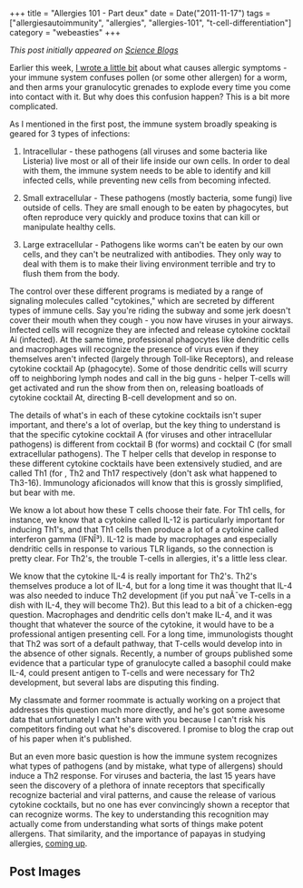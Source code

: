+++
title = "Allergies 101 - Part deux"
date = Date("2011-11-17")
tags = ["allergiesautoimmunity", "allergies", "allergies-101", "t-cell-differentiation"]
category = "webeasties"
+++

_This post initially appeared on [Science Blogs](http://scienceblogs.com/webeasties)_

Earlier this week, [I wrote a little bit](http://scienceblogs.com/webeasties/2011/11/allergies_101.php) about what causes allergic symptoms - your immune system confuses pollen (or some other allergen) for a worm, and then arms your granulocytic grenades to explode every time you come into contact with it. But why does this confusion happen? This is a bit more complicated.

As I mentioned in the first post, the immune system broadly speaking is geared for 3 types of infections:

1) Intracellular - these pathogens (all viruses and some bacteria like Listeria) live most or all of their life inside our own cells. In order to deal with them, the immune system needs to be able to identify and kill infected cells, while preventing new cells from becoming infected.

2) Small extracellular - These pathogens (mostly bacteria, some fungi) live outside of cells. They are small enough to be eaten by phagocytes, but often reproduce very quickly and produce toxins that can kill or manipulate healthy cells.

3) Large extracellular - Pathogens like worms can't be eaten by our own cells, and they can't be neutralized with antibodies. They only way to deal with them is to make their living environment terrible and try to flush them from the body.

The control over these different programs is mediated by a range of signaling molecules called "cytokines," which are secreted by different types of immune cells. Say you're riding the subway and some jerk doesn't cover their mouth when they cough - you now have viruses in your airways. Infected cells will recognize they are infected and release cytokine cocktail Ai (infected). At the same time, professional phagocytes like dendritic cells and macrophages will recognize the presence of virus even if they themselves aren't infected (largely through Toll-like Receptors), and release cytokine cocktail Ap (phagocyte). Some of those dendritic cells will scurry off to neighboring lymph nodes and call in the big guns - helper T-cells will get activated and run the show from then on, releasing boatloads of cytokine cocktail At, directing B-cell development and so on. 

The details of what's in each of these cytokine cocktails isn't super important, and there's a lot of overlap, but the key thing to understand is that the specific cytokine cocktail A (for viruses and other intracellular pathogens) is different from cocktail B (for worms) and cocktail C (for small extracellular pathogens). The T helper cells that develop in response to these different cytokine cocktails have been extensively studied, and are called Th1 (for , Th2 and Th17 respectively (don't ask what happened to Th3-16). Immunology aficionados will know that this is grossly simplified, but bear with me.

We know a lot about how these T cells choose their fate. For Th1 cells, for instance, we know that a cytokine called IL-12 is particularly important for inducing Th1's, and that Th1 cells then produce a lot of a cytokine called interferon gamma (IFNÎ³). IL-12 is made by macrophages and especially dendritic cells in response to various TLR ligands, so the connection is pretty clear. For Th2's, the trouble T-cells in allergies, it's a little less clear.

We know that the cytokine IL-4 is really important for Th2's. Th2's themselves produce a lot of IL-4, but for a long time it was thought that IL-4 was also needed to induce Th2 development (if you put naÃ¯ve T-cells in a dish with IL-4, they will become Th2). But this lead to a bit of a chicken-egg question. Macrophages and dendritic cells don't make IL-4, and it was thought that whatever the source of the cytokine, it would have to be a professional antigen presenting cell. For a long time, immunologists thought that Th2 was sort of a default pathway, that T-cells would develop into in the absence of other signals. Recently, a number of groups published some evidence that a particular type of granulocyte called a basophil could make IL-4, could present antigen to T-cells and were necessary for Th2 development, but several labs are disputing this finding.

My classmate and former roommate is actually working on a project that addresses this question much more directly, and he's got some awesome data that unfortunately I can't share with you because I can't risk his competitors finding out what he's discovered. I promise to blog the crap out of his paper when it's published.

But an even more basic question is how the immune system recognizes what types of pathogens (and by mistake, what type of allergens) should induce a Th2 response. For viruses and bacteria, the last 15 years have seen the discovery of a plethora of innate receptors that specifically recognize bacterial and viral patterns, and cause the release of various cytokine cocktails, but no one has ever convincingly shown a receptor that can recognize worms. 
The key to understanding this recognition may actually come from understanding what sorts of things make potent allergens. That similarity, and the importance of papayas in studying allergies, [coming up](http://scienceblogs.com/webeasties/2011/12/allergies_101_part_the_third.php).

      
  

 ## Post Images


